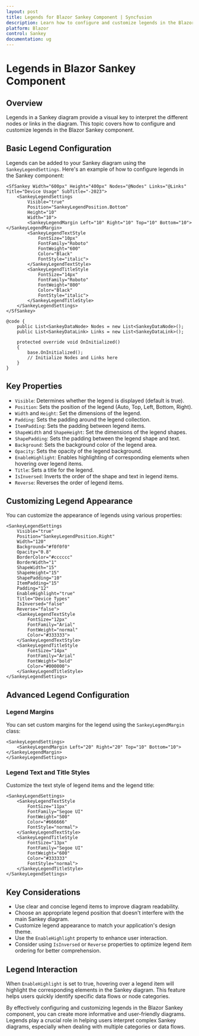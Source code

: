 ```yaml
---
layout: post
title: Legends for Blazor Sankey Component | Syncfusion
description: Learn how to configure and customize legends in the Blazor Sankey component to enhance data interpretation and user interaction.
platform: Blazor
control: Sankey
documentation: ug
---
```


# Legends in Blazor Sankey Component

## Overview

Legends in a Sankey diagram provide a visual key to interpret the different nodes or links in the diagram. This topic covers how to configure and customize legends in the Blazor Sankey component.

## Basic Legend Configuration

Legends can be added to your Sankey diagram using the `SankeyLegendSettings`. Here's an example of how to configure legends in the Sankey component:

```razor
<SfSankey Width="600px" Height="400px" Nodes="@Nodes" Links="@Links" Title="Device Usage" SubTitle="-2023">
    <SankeyLegendSettings 
        Visible="true" 
        Position="SankeyLegendPosition.Bottom" 
        Height="10" 
        Width="10">
        <SankeyLegendMargin Left="10" Right="10" Top="10" Bottom="10"></SankeyLegendMargin>
        <SankeyLegendTextStyle 
            FontSize="10px" 
            FontFamily="Roboto" 
            FontWeight="600" 
            Color="Black" 
            FontStyle="italic">
        </SankeyLegendTextStyle>
        <SankeyLegendTitleStyle 
            FontSize="14px" 
            FontFamily="Roboto" 
            FontWeight="800" 
            Color="Black" 
            FontStyle="italic">
        </SankeyLegendTitleStyle>
    </SankeyLegendSettings>
</SfSankey>

@code {
    public List<SankeyDataNode> Nodes = new List<SankeyDataNode>();
    public List<SankeyDataLink> Links = new List<SankeyDataLink>();

    protected override void OnInitialized()
    {
        base.OnInitialized();
        // Initialize Nodes and Links here
    }
}
```

## Key Properties

- `Visible`: Determines whether the legend is displayed (default is true).
- `Position`: Sets the position of the legend (Auto, Top, Left, Bottom, Right).
- `Width` and `Height`: Set the dimensions of the legend.
- `Padding`: Sets the padding around the legend collection.
- `ItemPadding`: Sets the padding between legend items.
- `ShapeWidth` and `ShapeHeight`: Set the dimensions of the legend shapes.
- `ShapePadding`: Sets the padding between the legend shape and text.
- `Background`: Sets the background color of the legend area.
- `Opacity`: Sets the opacity of the legend background.
- `EnableHighlight`: Enables highlighting of corresponding elements when hovering over legend items.
- `Title`: Sets a title for the legend.
- `IsInversed`: Inverts the order of the shape and text in legend items.
- `Reverse`: Reverses the order of legend items.

## Customizing Legend Appearance

You can customize the appearance of legends using various properties:

```razor
<SankeyLegendSettings 
    Visible="true" 
    Position="SankeyLegendPosition.Right"
    Width="120"
    Background="#f0f0f0"
    Opacity="0.8"
    BorderColor="#cccccc"
    BorderWidth="1"
    ShapeWidth="15"
    ShapeHeight="15"
    ShapePadding="10"
    ItemPadding="15"
    Padding="12"
    EnableHighlight="true"
    Title="Device Types"
    IsInversed="false"
    Reverse="false">
    <SankeyLegendTextStyle 
        FontSize="12px" 
        FontFamily="Arial" 
        FontWeight="normal" 
        Color="#333333">
    </SankeyLegendTextStyle>
    <SankeyLegendTitleStyle 
        FontSize="14px" 
        FontFamily="Arial" 
        FontWeight="bold" 
        Color="#000000">
    </SankeyLegendTitleStyle>
</SankeyLegendSettings>
```

## Advanced Legend Configuration

### Legend Margins

You can set custom margins for the legend using the `SankeyLegendMargin` class:

```razor
<SankeyLegendSettings>
    <SankeyLegendMargin Left="20" Right="20" Top="10" Bottom="10"></SankeyLegendMargin>
</SankeyLegendSettings>
```

### Legend Text and Title Styles

Customize the text style of legend items and the legend title:

```razor
<SankeyLegendSettings>
    <SankeyLegendTextStyle 
        FontSize="11px" 
        FontFamily="Segoe UI" 
        FontWeight="500" 
        Color="#666666" 
        FontStyle="normal">
    </SankeyLegendTextStyle>
    <SankeyLegendTitleStyle 
        FontSize="13px" 
        FontFamily="Segoe UI" 
        FontWeight="600" 
        Color="#333333" 
        FontStyle="normal">
    </SankeyLegendTitleStyle>
</SankeyLegendSettings>
```

## Key Considerations

- Use clear and concise legend items to improve diagram readability.
- Choose an appropriate legend position that doesn't interfere with the main Sankey diagram.
- Customize legend appearance to match your application's design theme.
- Use the `EnableHighlight` property to enhance user interaction.
- Consider using `IsInversed` or `Reverse` properties to optimize legend item ordering for better comprehension.

## Legend Interaction

When `EnableHighlight` is set to true, hovering over a legend item will highlight the corresponding elements in the Sankey diagram. This feature helps users quickly identify specific data flows or node categories.

By effectively configuring and customizing legends in the Blazor Sankey component, you can create more informative and user-friendly diagrams. Legends play a crucial role in helping users interpret complex Sankey diagrams, especially when dealing with multiple categories or data flows.